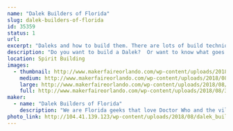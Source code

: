 ```yaml
---
name: "Dalek Builders of Florida"
slug: dalek-builders-of-florida
id: 35359
status: 1
url: 
excerpt: "Daleks and how to build them. There are lots of build techniques to building one and lots of things you have to think about before building."
description: "Do you want to build a Dalek?  Or want to know what goes into building one? We will have our British War Dalek that is made of cardboard on display. Some parts &amp; pieces from mid-build fully functional Daleks, build manuals, and other Dalek related materials. We are hoping to be working on the cardboard Dalek during MakerFaire doing some upgrades. We are more than happy to discuss with anyone about the building materials and techniques used to build a Dalek. Build topics can include types of construction materials, electronics, and painting. Building a Dalek takes all types of creative outlets."
location: Spirit Building
images:
  - thumbnail: http://www.makerfaireorlando.com/wp-content/uploads/2018/08/31404147_1673475386020803_4195444785780408664_n.jpg
    medium: http://www.makerfaireorlando.com/wp-content/uploads/2018/08/31404147_1673475386020803_4195444785780408664_n.jpg
    large: http://www.makerfaireorlando.com/wp-content/uploads/2018/08/31404147_1673475386020803_4195444785780408664_n.jpg
    full: http://www.makerfaireorlando.com/wp-content/uploads/2018/08/31404147_1673475386020803_4195444785780408664_n.jpg
maker:
  - name: "Dalek Builders of Florida"
    description: "We are Florida geeks that love Doctor Who and the villainous Daleks, that is why we built them. We love building them and sharing them with other enthusiasts. We will talk up storm about our builds and sharing tips and procedures for the builds. We are always looking to add to our Florida Brigade Skaro Army."
photo_link: http://104.41.139.123/wp-content/uploads/2018/08/dalek_builders_v3-01-1024x1024.jpg
---
```

